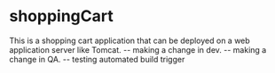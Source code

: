 # shoppingCart
This is a shopping cart application that can be deployed on a web application server like Tomcat.
-- making a change in dev.
-- making a change in QA.
-- testing automated build trigger  

